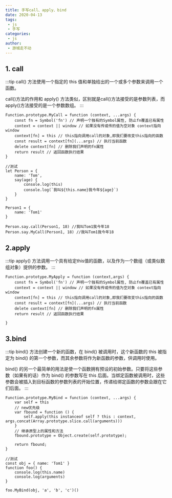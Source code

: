 ```yaml
---
title: 手写call、apply、bind
date: 2020-04-13
tags:
 - js
 - 手写
categories:
 - js
author:
 - 游城走不动
---
```


 ## 1. call

:::tip
call() 方法使用一个指定的 this 值和单独给出的一个或多个参数来调用一个函数。

call()方法的作用和 apply() 方法类似，区别就是call()方法接受的是参数列表，而apply()方法接受的是一个参数数组。
:::

```
Function.prototype.MyCall = function (context, ...args) {
    const fn = Symbol('fn') // 声明一个独有的Symbol属性, 防止fn覆盖已有属性
    context = context || window // 如果没有传或传的值为空对象 context指向window
    context[fn] = this // this指向调用call的对象,即我们要改变this指向的函数
    const result = context[fn](...args) // 执行当前函数
    delete context[fn] // 删除我们声明的fn属性
    return result // 返回函数执行结果
}

//测试
let Person = {
    name: 'Tom',
    say(age) {
        console.log(this)
        console.log(`我叫${this.name}我今年${age}`)
    }
}

Person1 = {
    name: 'Tom1'
}

Person.say.call(Person1, 18) //我叫Tom1我今年18
Person.say.MyCall(Person1, 18) //我叫Tom1我今年18
```

## 2.apply
:::tip
apply() 方法调用一个具有给定this值的函数，以及作为一个数组（或类似数组对象）提供的参数。
:::
```
Function.prototype.MyApply = function (context,args) {
    const fn = Symbol('fn') // 声明一个独有的Symbol属性, 防止fn覆盖已有属性
    context = context || window // 如果没有传或传的值为空对象 context指向window
    context[fn] = this // this指向调用call的对象,即我们要改变this指向的函数
    const result = context[fn](...args) // 执行当前函数
    delete context[fn] // 删除我们声明的fn属性
    return result // 返回函数执行结果

}
```

## 3.bind
:::tip
bind() 方法创建一个新的函数，在 bind() 被调用时，这个新函数的 this 被指定为 bind() 的第一个参数，而其余参数将作为新函数的参数，供调用时使用。

bind() 的另一个最简单的用法是使一个函数拥有预设的初始参数。只要将这些参数（如果有的话）作为 bind() 的参数写在 this 后面。当绑定函数被调用时，这些参数会被插入到目标函数的参数列表的开始位置，传递给绑定函数的参数会跟在它们后面。
:::
```
Function.prototype.MyBind = function (context, ...args) {
    var self = this
    // new优先级
    var fbound = function () {
        self.apply(this instanceof self ? this : context, args.concat(Array.prototype.slice.call(arguments)))
    }
    // 继承原型上的属性和方法
    fbound.prototype = Object.create(self.prototype);

    return fbound;
}

//测试
const obj = { name: 'Tom1' }
function foo() {
    console.log(this.name)
    console.log(arguments)
}

foo.MyBind(obj, 'a', 'b', 'c')() 
```